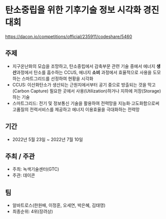 # 탄소중립을 위한 기후기술 정보 시각화 경진대회

https://dacon.io/competitions/official/235911/codeshare/5460

## 주제
* 지구온난화의 모습을 조망하고, 탄소중립에서 감축부문 관련 기술  중에서 에너지 **생산**과정에서 탄소를 흡수하는 CCUS, 에너지 **소비** 과정에서 효율적으로 사용을 도모하는 스마트그리드를 선정하여 현황을 시각화
* CCUS: 이산화탄소가 생산되는 근원지에서부터 공기 중으로 방출되는 것을 막고(Carbon Capture) 필요한 곳에서 사용(Utilization)하거나 지하에 저장(Storage) 하는 기술
* 스마트그리드: 전기 및 정보통신 기술을 활용하여 전력망을 지능화·고도화함으로써 고품질의 전력서비스를 제공하고 에너지 이용효율을 극대화하는 전력망

## 기간
* 2022년 5월 23일 ~ 2022년 7월 10일

## 주최 / 주관
* 주최: 녹색기술센터(GTC)
* 주관: 데이콘

## 팀
* 알바트로스(한원배, 이정훈, 오세연, 박은혜, 김태영)
* 최종순위: 4위(장려상) 
